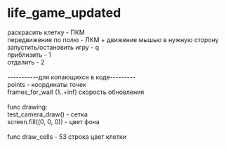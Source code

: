 # life_game_updated

раскрасить клетку - ПКМ<br />
передвижение по полю - ЛКМ + движение мышью в нужную сторону<br />
запустить/остановить игру - q<br />
приблизить - 1<br />
отдалить - 2<br />
<br />
-----------для копающихся в коде---------<br />
points - координаты точек<br />
frames_for_wait (1..+inf) скорость обновления<br />
<br />
func drawing:<br />
test_camera_draw() - сетка<br />
screen.fill((0, 0, 0)) - цвет фона<br />
<br />
func draw_cells - 53 строка цвет клетки<br />
